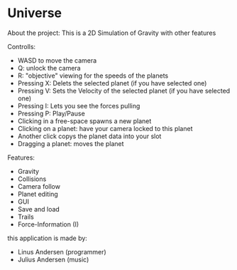 # Universe
About the project:
This is a 2D Simulation of Gravity with other features

Controlls:
  - WASD to move the camera
  - Q: unlock the camera
  - R: "objective" viewing for the speeds of the planets
  - Pressing X: Delets the selected planet (if you have selected one)
  - Pressing V: Sets the Velocity of the selected planet (if you have selected one)
  - Pressing I: Lets you see the forces pulling
  - Pressing P: Play/Pause
  - Clicking in a free-space spawns a new planet
  - Clicking on a planet: have your camera locked to this planet
  - Another click copys the planet data into your slot
  - Dragging a planet: moves the planet

Features:
  - Gravity 
  - Collisions
  - Camera follow
  - Planet editing
  - GUI
  - Save and load
  - Trails
  - Force-Information (I)
  
this application is made by: 
  - Linus Andersen (programmer)
  - Julius Andersen (music)

